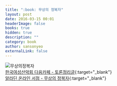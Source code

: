 ```yaml
---
title: ":book: 무상의 정복자"
layout: post
date: 2016-03-15 00:01
headerImage: false
books: true
hidden: true
description: ""
category: book
author: sansonyeo
externalLink: false
---
```

![무상의정복자](https://image.aladin.co.kr/product/7960/6/cover500/8996745537_1.jpg)
<br>[한국여성산악회 다음카페 - 토론정리글](https://cafe.daum.net/8848kwca/5NO3/168){:target="_blank"}
<br>[알라딘 온라인 서점 - 무상의 정복자](https://www.aladin.co.kr/shop/wproduct.aspx?ItemId=79600637){:target="_blank"}
